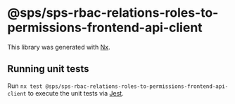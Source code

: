 # @sps/sps-rbac-relations-roles-to-permissions-frontend-api-client

This library was generated with [Nx](https://nx.dev).

## Running unit tests

Run `nx test @sps/sps-rbac-relations-roles-to-permissions-frontend-api-client` to execute the unit tests via [Jest](https://jestjs.io).
